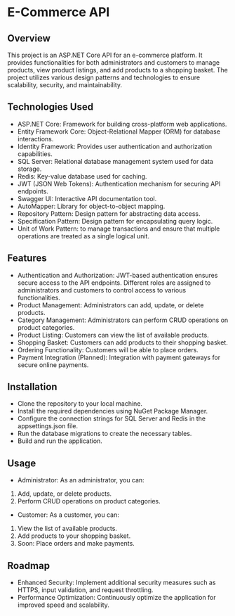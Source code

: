 # E-Commerce API
## Overview
This project is an ASP.NET Core API for an e-commerce platform. It provides functionalities for both administrators and customers to manage products, view product listings, and add products to a shopping basket. The project utilizes various design patterns and technologies to ensure scalability, security, and maintainability.

## Technologies Used
- ASP.NET Core: Framework for building cross-platform web applications.
- Entity Framework Core: Object-Relational Mapper (ORM) for database interactions.
- Identity Framework: Provides user authentication and authorization capabilities.
- SQL Server: Relational database management system used for data storage.
- Redis: Key-value database used for caching.
- JWT (JSON Web Tokens): Authentication mechanism for securing API endpoints.
- Swagger UI: Interactive API documentation tool.
- AutoMapper: Library for object-to-object mapping.
- Repository Pattern: Design pattern for abstracting data access.
- Specification Pattern: Design pattern for encapsulating query logic.
- Unit of Work Pattern: to manage transactions and ensure that multiple operations are treated as a single logical unit.


## Features
- Authentication and Authorization: JWT-based authentication ensures secure access to the API endpoints. Different roles are assigned to administrators and customers to control access to various functionalities.
- Product Management: Administrators can add, update, or delete products.
- Category Management: Administrators can perform CRUD operations on product categories.
- Product Listing: Customers can view the list of available products.
- Shopping Basket: Customers can add products to their shopping basket.
- Ordering Functionality: Customers will be able to place orders.
- Payment Integration (Planned): Integration with payment gateways for secure online payments.

## Installation
- Clone the repository to your local machine.
- Install the required dependencies using NuGet Package Manager.
- Configure the connection strings for SQL Server and Redis in the appsettings.json file.
- Run the database migrations to create the necessary tables.
- Build and run the application.

## Usage
- Administrator: As an administrator, you can:
1. Add, update, or delete products.
2. Perform CRUD operations on product categories.
- Customer: As a customer, you can:
1. View the list of available products.
2. Add products to your shopping basket.
3. Soon: Place orders and make payments.

## Roadmap
- Enhanced Security: Implement additional security measures such as HTTPS, input validation, and request throttling.
- Performance Optimization: Continuously optimize the application for improved speed and scalability.
